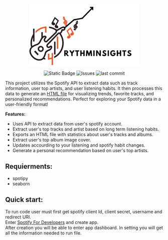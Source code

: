 
<p align="center">
<img alt="spotify logo" src="assets/rythminsights.png" width="350">
</p>
<p align="center">
<img alt="Static Badge" src="https://img.shields.io/badge/license-MIT/github/romisadeh/rhythminsights/-MIT">
 <img alt="Issues" src=https://img.shields.io/github/issues/romisadeh/rhythminsights>
 <img alt="last commit" src=https://img.shields.io/github/last-commit/romisadeh/rhythminsights>

</p>

 This project utilizes the Spotify API to extract data such as track information, user top artists, and user listening habits. It then processes this data to generate an [HTML file](http://htmlpreview.github.io/?https://github.com/romisadeh/rhythminsights/blob/main/assets/spotifyApi.html) for visualizing trends, favorite tracks, and personalized recommendations. Perfect for exploring your Spotify data in a user-friendly format! <br />

 **Features:**

- Uses API to extract data from user's spotify account.
- Extract user's top tracks and artist based on long term listening habits.
- Exports an HTML file with statistics about user's tracks and albums.
- Extract user's top album image cover.
- Updates accourding to your listening and spotify habit changes.
- Generate a personal recommendation based on user's top artists. 


## Requierments:
- spotipy
- seaborn

## Quick start:
To run code user must first get spotify client Id, client secret, username and redirect URI. <br>
Enter [Spotify For Developers](https://developer.spotify.com/) and create app. <br>
After creation you will be able to enter app dashboard. In setting you will get all the information needed to run file.





